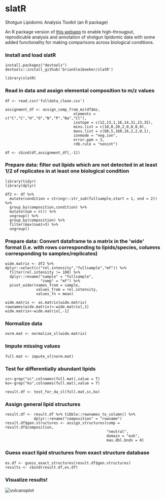 # slatR
Shotgun Lipidomic Analysis Toolkit (an R package)

An R package version of [this webapp](https://github.com/briankleiboeker/SLAT) to enable high-througput, reprodicuble analysis and annotation of shotgun lipidomic data with some added functionality for making comparisons across biological conditions.  

### Install and load slatR
```{r}
install.packages("devtools")
devtools::install_github('briankleiboeker/slatR')

library(slatR)
```
### Read in data and assign elemental composition to m/z values
```
df <- read.csv('fulldata_clean.csv')

assignment_df <- assign_comp_from_mz(df$mz,
                               elements = c("C","C","H","O","N","P","Na","Cl"),
                               isotope = c(12,13,1,16,14,31,23,35),
                               mins.list = c(10,0,20,2,0,0,0,0),
                               maxs.list = c(60,5,160,16,2,2,0,1),
                               ionmode = "neg.ion",
                               error.ppm = 3,
                               rdb.rule = "nonint")
                               
df <- cbind(df,assignment_df[,-1])
```

### Prepare data: filter out lipids which are not detected in at least 1/2 of replicates in at least one biological condition
```{r}
library(tidyr)
library(dplyr)

df2 <- df %>% 
  mutate(condition = stringr::str_sub(fullsample,start = 1, end = 2)) %>% 
  group_by(composition,condition) %>% 
  mutate(num = n()) %>% 
  ungroup() %>% 
  group_by(composition) %>% 
  filter(max(num)>3) %>% 
  ungroup()
```
### Prepare data: Convert dataframe to a matrix in the 'wide' format (i.e. with rows corresponding to lipids/species, columns corresponding to samples/replicates)
```{r}
wide.matrix <- df2 %>% dplyr::select(c("rel.intensity","fullsample","mf")) %>% 
  filter(rel.intensity != 100) %>% 
  dplyr::rename("sample" = "fullsample",
                "comp" = "mf") %>% 
  pivot_wider(names_from = sample,
              values_from = rel.intensity,
              values_fn = mean)

wide.matrix <- as.matrix(wide.matrix)
rownames(wide.matrix)<-wide.matrix[,1]
wide.matrix<-wide.matrix[,-1]
```
### Normalize data 
```{r}
norm.mat <- normalize_sl(wide.matrix)
```
### Impute missing values 
```{r}
full.mat <- impute_sl(norm.mat)
```
### Test for differentially abundant lipids
```{r}
sc<-grep("sc",colnames(full.mat),value = T)
ko<-grep("ko",colnames(full.mat),value = T)

result.df <- test_for_da_sl(full.mat,sc,ko)
```
### Assign general lipid structures
```{r}
result.df <- result.df %>% tibble::rownames_to_column() %>%
             dplyr::rename("composition" = "rowname")
result.df$gen.structures <- assign_structures(comp = result.df$composition,
                                              "neutral",
                                              domain = "euk",
                                              max.dbl.bnds = 8)
```
### Guess exact lipid structures from exact structure database
```{r}
es.df <- guess_exact_structures(result.df$gen.structures)
results <- cbind(result.df,es.df)
```
### Visualize results!
![volcanoplot](https://github.com/briankleiboeker/slatR/assets/59810795/725b6df6-081d-459e-8387-173c7307690f)
